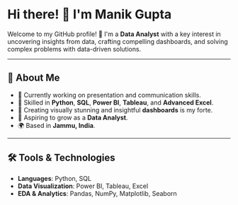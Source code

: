# Hi there! 👋 I'm Manik Gupta

Welcome to my GitHub profile! 🚀 I'm a **Data Analyst** with a key interest in uncovering insights from data, crafting compelling dashboards, and solving complex problems with data-driven solutions.  

---

## 🌟 About Me  

- 🔭 Currently working on presentation and communication skills.  
- 🎯 Skilled in **Python**, **SQL**, **Power BI**, **Tableau**, and **Advanced Excel**.  
- 🎨 Creating visually stunning and insightful **dashboards** is my forte. 
- 💼 Aspiring to grow as a **Data Analyst**.  
- 🌍 Based in **Jammu, India**.

---

## 🛠️ Tools & Technologies  

- **Languages**: Python, SQL  
- **Data Visualization**: Power BI, Tableau, Excel  
- **EDA & Analytics**: Pandas, NumPy, Matplotlib, Seaborn  

